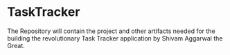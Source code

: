 # TaskTracker
The Repository will contain the project and other artifacts needed for the building the revolutionary Task Tracker application by Shivam Aggarwal the Great.
